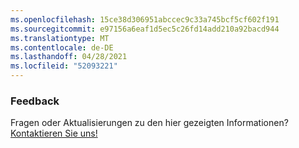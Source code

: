```yaml
---
ms.openlocfilehash: 15ce38d306951abccec9c33a745bcf5cf602f191
ms.sourcegitcommit: e97156a6eaf1d5ec5c26fd14add210a92bacd944
ms.translationtype: MT
ms.contentlocale: de-DE
ms.lasthandoff: 04/28/2021
ms.locfileid: "52093221"
---
```

### <a name="feedback"></a>Feedback

Fragen oder Aktualisierungen zu den hier gezeigten Informationen? <a href="https://aka.ms/AppComplianceQuestions" target="_blank">Kontaktieren Sie uns!</a>
